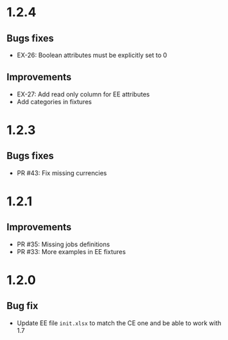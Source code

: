 # 1.2.4
## Bugs fixes
- EX-26: Boolean attributes must be explicitly set to 0

## Improvements
- EX-27: Add read only column for EE attributes
- Add categories in fixtures

# 1.2.3

## Bugs fixes

- PR #43: Fix missing currencies

# 1.2.1

## Improvements

- PR #35: Missing jobs definitions
- PR #33: More examples in EE fixtures

# 1.2.0

## Bug fix
- Update EE file `init.xlsx` to match the CE one and be able to work with 1.7
